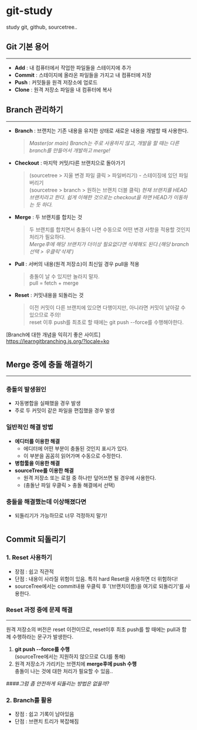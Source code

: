 # git-study
study git, github, sourcetree..


## Git 기본 용어

---------
- **Add** : 내 컴퓨터에서 작업한 파일들을 스테이지에 추가
- **Commit** : 스테이지에 올라온 파일들을 가지고 내 컴퓨터에 저장
- **Push** : 커밋들을 원격 저장소에 업로드
- **Clone** : 원격 저장소 파일을 내 컴퓨터에 복사


## Branch 관리하기

---------
- **Branch**
: 브랜치는 기존 내용을 유지한 상태로 새로운 내용을 개발할 때 사용한다.
  <br>
  >_Master(or main) Branch는 주로 사용하지 않고, 개발을 할 때는 다른 branch를 만들어서 개발하고 merge!_
  
- **Checkout** : 마지막 커밋/다른 브랜치으로 돌아가기
  
  >(sourcetree > 지울 변경 파일 클릭 > 파일버리기) - 스테이징에 있던 파일 버리기</br>
  (sourcetree > branch > 원하는 브랜치 더블 클릭)
  _현재 브랜치를 HEAD 브랜치라고 한다. 쉽게 이해한 것으로는 checkout을 하면 HEAD가 이동하는 듯 하다._
  
- **Merge** : 두 브랜치를 합치는 것
  >두 브랜치를 합치면서 충돌이 나면 수동으로 어떤 변경 사항을 적용할 것인지 처리가 필요하다.
  _<br>Merge후에 해당 브랜치가 더이상 필요없다면 삭제해도 된다.(해당 branch선택 > 우클릭'삭제')_
  
- **Pull** : 서버의 내용(원격 저장소)이 최신일 경우 pull을 적용
  > 충돌이 날 수 있지만 놀라지 말자.   
  pull = fetch + merge
  > 
- **Reset** : 커밋내용을 되돌리는 것
  > 이전 커밋이 다른 브랜치에 있으면 다행이지만, 아니라면 커밋이 날아갈 수 있으므로 주의!  
  > reset 이후 push를 최초로 할 때에는 git push --force를 수행해야한다.


[Branch에 대한 개념을 익히기 좋은 사이트]  
https://learngitbranching.js.org/?locale=ko
#
## Merge 중에 충돌 해결하기

------------
### 충돌의 발생원인
- 자동병합을 실패했을 경우 발생
- 주로 두 커밋이 같은 파일을 편집했을 경우 발생

### 일반적인 해결 방법
- **에디터를 이용한 해결**
  - 에디터에 어떤 부분이 충돌된 것인지 표시가 있다.
  - 이 부분을 꼼꼼히 읽어가며 수동으로 수정한다.
- **병합툴을 이용한 해결**
- **sourceTree를 이용한 해결**
  - 원격 저장소 또는 로컬 중 하나만 덮어쓰면 될 경우에 사용한다.
  - (충돌난 파일 우클릭 > 충돌 해결에서 선택)
  
### 충돌을 해결했는데 이상해졌다면
- 되돌리기가 가능하므로 너무 걱정하지 말기!
#

## Commit 되돌리기
### 1. Reset 사용하기
- 장점 : 쉽고 직관적
- 단점 : 내용이 사라질 위험이 있음. 특히 hard Reset을 사용하면 더 위험하다! 
- sourceTree에서는 commit내용 우클릭 후 '(브랜치이름)을 여기로 되돌리기'를 사용한다.

### Reset 과정 중에 문제 해결

----------
원격 저장소의 버전은 reset 이전이므로, reset이후 최초 push를 할 때에는 pull과 함께 수행하라는 문구가 발생한다.

1. **git push --force를 수행**  
   (sourceTree에서는 지원하지 않으므로 CLI를 통해)
2. 원격 저장소가 가리키는 브랜치에 **merge후에 push 수행**  
  충돌이 나는 것에 대한 처리가 필요할 수 있음..

####_그럼 좀 안전하게 되돌리는 방법은 없을까?_

### 2. Branch를 활용
- 장점 : 쉽고 기록이 남아있음 
- 단점 : 브랜치 트리가 복잡해짐

